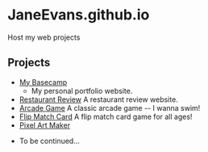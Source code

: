 # JaneEvans.github.io

Host my web projects

## Projects
* [My Basecamp](https://janeevans.github.io/my-portfolio-website/)
    - My personal portfolio website.
* [Restaurant Review](https://janeevans.github.io/restaurant-review/)
    A restaurant review website.
* [Arcade Game](https://janeevans.github.io/arcade-game/)
    A classic arcade game -- I wanna swim!
* [Flip Match Card](https://janeevans.github.io/match-card/)
    A flip match card game for all ages!
* [Pixel Art Maker](https://janeevans.github.io/pixel-art-maker/)



<!-- * [Feed Reader Testing](https://janeevans.github.io/feed-reader-testing/) -->
* To be continued...

